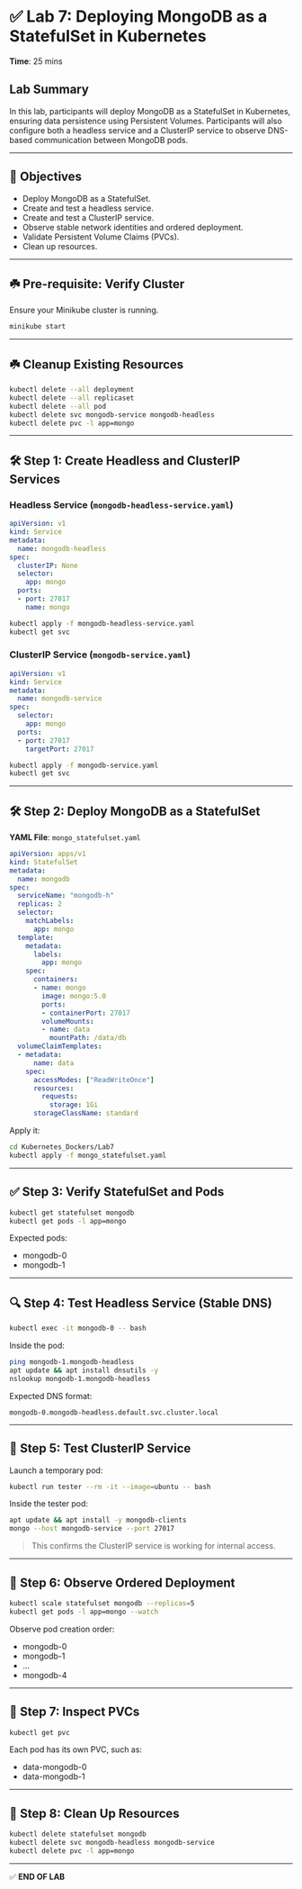 
# ✅ Lab 7: Deploying MongoDB as a StatefulSet in Kubernetes

**Time**: 25 mins

## Lab Summary
In this lab, participants will deploy MongoDB as a StatefulSet in Kubernetes, ensuring data persistence using Persistent Volumes. Participants will also configure both a headless service and a ClusterIP service to observe DNS-based communication between MongoDB pods.

---

## 🎯 Objectives
- Deploy MongoDB as a StatefulSet.
- Create and test a headless service.
- Create and test a ClusterIP service.
- Observe stable network identities and ordered deployment.
- Validate Persistent Volume Claims (PVCs).
- Clean up resources.

---

## ☘️ Pre-requisite: Verify Cluster
Ensure your Minikube cluster is running.

```bash
minikube start
```

---

## ☘️ Cleanup Existing Resources

```bash
kubectl delete --all deployment
kubectl delete --all replicaset
kubectl delete --all pod
kubectl delete svc mongodb-service mongodb-headless
kubectl delete pvc -l app=mongo
```

---

## 🛠️ Step 1: Create Headless and ClusterIP Services

### Headless Service (`mongodb-headless-service.yaml`)
```yaml
apiVersion: v1
kind: Service
metadata:
  name: mongodb-headless
spec:
  clusterIP: None
  selector:
    app: mongo
  ports:
  - port: 27017
    name: mongo
```

```bash
kubectl apply -f mongodb-headless-service.yaml
kubectl get svc
```

### ClusterIP Service (`mongodb-service.yaml`)
```yaml
apiVersion: v1
kind: Service
metadata:
  name: mongodb-service
spec:
  selector:
    app: mongo
  ports:
  - port: 27017
    targetPort: 27017
```

```bash
kubectl apply -f mongodb-service.yaml
kubectl get svc
```

---

## 🛠️ Step 2: Deploy MongoDB as a StatefulSet

**YAML File**: `mongo_statefulset.yaml`

```yaml
apiVersion: apps/v1
kind: StatefulSet
metadata:
  name: mongodb
spec:
  serviceName: "mongodb-h"
  replicas: 2
  selector:
    matchLabels:
      app: mongo
  template:
    metadata:
      labels:
        app: mongo
    spec:
      containers:
      - name: mongo
        image: mongo:5.0
        ports:
        - containerPort: 27017
        volumeMounts:
        - name: data
          mountPath: /data/db
  volumeClaimTemplates:
  - metadata:
      name: data
    spec:
      accessModes: ["ReadWriteOnce"]
      resources:
        requests:
          storage: 1Gi
      storageClassName: standard
```

Apply it:

```bash
cd Kubernetes_Dockers/Lab7
kubectl apply -f mongo_statefulset.yaml
```

---

## ✅ Step 3: Verify StatefulSet and Pods

```bash
kubectl get statefulset mongodb
kubectl get pods -l app=mongo
```

Expected pods:
- mongodb-0
- mongodb-1

---

## 🔍 Step 4: Test Headless Service (Stable DNS)

```bash
kubectl exec -it mongodb-0 -- bash
```

Inside the pod:

```bash
ping mongodb-1.mongodb-headless
apt update && apt install dnsutils -y
nslookup mongodb-1.mongodb-headless
```

Expected DNS format:

```
mongodb-0.mongodb-headless.default.svc.cluster.local
```

---

## 🔧 Step 5: Test ClusterIP Service

Launch a temporary pod:

```bash
kubectl run tester --rm -it --image=ubuntu -- bash
```

Inside the tester pod:

```bash
apt update && apt install -y mongodb-clients
mongo --host mongodb-service --port 27017
```

> This confirms the ClusterIP service is working for internal access.

---

## 🔄 Step 6: Observe Ordered Deployment

```bash
kubectl scale statefulset mongodb --replicas=5
kubectl get pods -l app=mongo --watch
```

Observe pod creation order:
- mongodb-0
- mongodb-1
- ...
- mongodb-4

---

## 🧾 Step 7: Inspect PVCs

```bash
kubectl get pvc
```

Each pod has its own PVC, such as:
- data-mongodb-0
- data-mongodb-1

---

## 🧹 Step 8: Clean Up Resources

```bash
kubectl delete statefulset mongodb
kubectl delete svc mongodb-headless mongodb-service
kubectl delete pvc -l app=mongo
```

---

✅ **END OF LAB**
